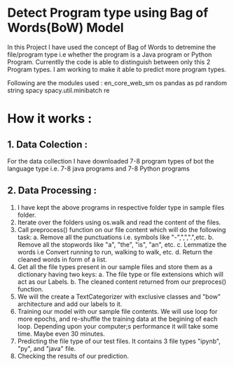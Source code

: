 # Detect Program type using Bag of Words(BoW) Model

In this Project I have used the concept of Bag of Words to detremine the file/program type i.e whether the program is a Java program or Python Program. Currentlly the code is able to distinguish between only this 2 Program types. I am working to make it able to predict more program types.

Following are the modules used : 
en_core_web_sm
os
pandas as pd
random
string 
spacy
spacy.util.minibatch
re

# How it works :

## 1. Data Colection : 
  
  For the data collection I have downloaded 7-8 program types of bot the language type i.e. 7-8 java programs and 7-8 Python programs
## 2. Data Processing : 
1. I have kept the above programs in respective folder type in sample files folder.
2. Iterate over the folders using os.walk and read the content of the files.
3. Call preprocess() function on our file content which will do the following task:
    a. Remove all the punctuations i.e. symbols like "-",",",".",etc.
    b. Remove all the stopwords like "a", "the", "is", "an", etc.
    c. Lemmatize the words i.e Convert running to run, walking to walk, etc.
    d. Return the cleaned words in form of a list.
4. Get all the file types present in our sample files and store them as a dictionary having two keys:
    a. The file type or file extensions which will act as our Labels.
    b. The cleaned content returned from our preproces() function.
5. We will the create a TextCategorizer with exclusive classes and "bow" architecture and add our labels to it.
6. Training our model with our sample file contents. We will use loop for more epochs, and re-shuffle the training data at the begining of each loop. Depending upon your computer;s performance it will take some time. Maybe even 30 minutes.
7. Predicting the file type of our test files. It contains 3 file types "ipynb", "py", and "java" file. 
8. Checking the results of our prediction.

